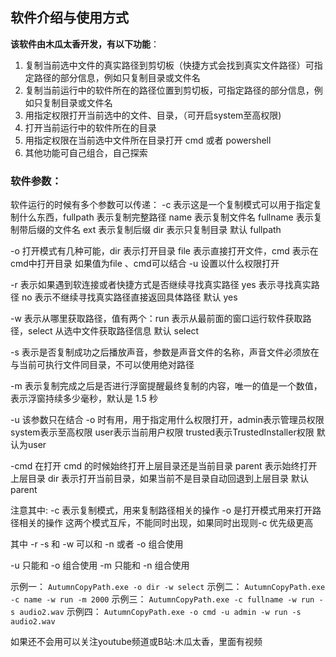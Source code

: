 ## 软件介绍与使用方式

**该软件由木瓜太香开发，有以下功能**：

1. 复制当前选中文件的真实路径到剪切板（快捷方式会找到真实文件路径）可指定路径的部分信息，例如只复制目录或文件名
2. 复制当前运行中的软件所在的路径位置到剪切板，可指定路径的部分信息，例如只复制目录或文件名
3. 用指定权限打开当前选中的文件、目录，（可开启system至高权限)
4. 打开当前运行中的软件所在的目录
5. 用指定权限在当前选中文件所在目录打开 cmd 或者 powershell
6. 其他功能可自己组合，自己探索

### 软件参数：
软件运行的时候有多个参数可以传递：
-c 表示这是一个复制模式可以用于指定复制什么东西，fullpath 表示复制完整路径 name 表示复制文件名 fullname 表示复制带后缀的文件名 ext 表示复制后缀 dir 表示只复制目录 默认 fullpath

-o 打开模式有几种可能，dir 表示打开目录 file 表示直接打开文件，cmd 表示在cmd中打开目录 如果值为file 、cmd可以结合 -u 设置以什么权限打开



-r 表示如果遇到软连接或者快捷方式是否继续寻找真实路径 yes 表示寻找真实路径 no 表示不继续寻找真实路径直接返回具体路径 默认 yes

-w 表示从哪里获取路径，值有两个：run 表示从最前面的窗口运行软件获取路径，select 从选中文件获取路径信息 默认 select

-s 表示是否复制成功之后播放声音，参数是声音文件的名称，声音文件必须放在与当前可执行文件同目录，不可以使用绝对路径



-m 表示复制完成之后是否进行浮窗提醒最终复制的内容，唯一的值是一个数值，表示浮窗持续多少毫秒，默认是 1.5 秒

-u 该参数只在结合 -o 时有用，用于指定用什么权限打开，admin表示管理员权限 system表示至高权限 user表示当前用户权限 trusted表示TrustedInstaller权限 默认为user



-cmd 在打开 cmd 的时候始终打开上层目录还是当前目录 parent 表示始终打开上层目录 dir 表示打开当前目录，如果当前不是目录自动回退到上层目录 默认 parent



注意其中: -c 表示复制模式，用来复制路径相关的操作 -o 是打开模式用来打开路径相关的操作 这两个模式互斥，不能同时出现，如果同时出现则-c 优先级更高

其中 -r -s 和 -w 可以和 -n 或者 -o 组合使用

-u 只能和 -o 组合使用
-m 只能和 -n 组合使用



示例一： `AutumnCopyPath.exe -o dir -w select`
示例二： `AutumnCopyPath.exe -c name -w run -m 2000`
示例三： `AutumnCopyPath.exe -c fullname -w run -s audio2.wav`
示例四： `AutumnCopyPath.exe -o cmd -u admin -w run -s audio2.wav`

如果还不会用可以关注youtube频道或B站:木瓜太香，里面有视频
